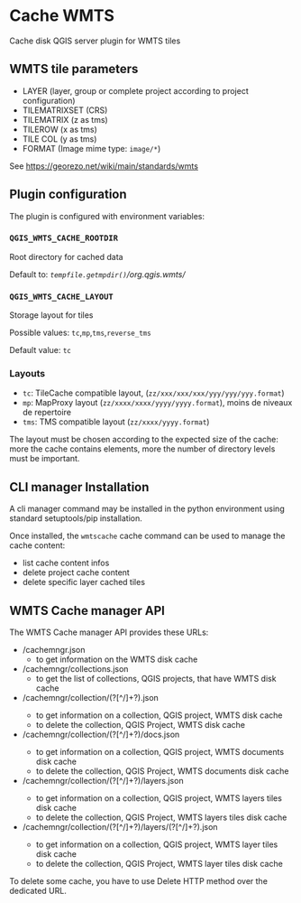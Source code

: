 # Cache WMTS

Cache disk QGIS server plugin for WMTS tiles  

## WMTS tile parameters

* LAYER (layer, group or complete project according to project configuration)
* TILEMATRIXSET (CRS)
* TILEMATRIX (z as tms)
* TILEROW (x as tms)
* TILE COL (y as tms)
* FORMAT (Image mime type: `image/*`)

See https://georezo.net/wiki/main/standards/wmts

## Plugin configuration

The plugin is configured with environment variables:

### `QGIS_WMTS_CACHE_ROOTDIR`

Root directory for cached data

Default to: *`tempfile.getmpdir()`/org.qgis.wmts/*

### `QGIS_WMTS_CACHE_LAYOUT`

Storage layout for tiles

Possible values: `tc`,`mp`,`tms`,`reverse_tms`

Default value: `tc`

### Layouts

- `tc`: TileCache compatible layout, (`zz/xxx/xxx/xxx/yyy/yyy/yyy.format`)
- `mp`: MapProxy layout (`zz/xxxx/xxxx/yyyy/yyyy.format`), moins de niveaux de repertoire
- `tms`: TMS compatible layout (`zz/xxxx/yyyy.format`)

The layout must be chosen according to the expected size of the cache: more the cache contains
elements, more the number of directory levels must be important. 

## CLI manager Installation

A cli manager command may be installed in the python environment using standard setuptools/pip installation.

Once installed, the `wmtscache` cache command can be used to manage the cache content:

- list cache content infos
- delete project cache content
- delete specific layer cached tiles  

## WMTS Cache manager API

The WMTS Cache manager API provides these URLs:
* /cachemngr.json
  * to get information on the WMTS disk cache
* /cachemngr/collections.json
  * to get the list of collections, QGIS projects, that have WMTS disk cache
* /cachemngr/collection/(?<collectionId>[^/]+?).json
  * to get information on a collection, QGIS project, WMTS disk cache
  * to delete the collection, QGIS Project, WMTS disk cache
* /cachemngr/collection/(?<collectionId>[^/]+?)/docs.json
  * to get information on a collection, QGIS project, WMTS documents disk cache
  * to delete the collection, QGIS Project, WMTS documents disk cache
* /cachemngr/collection/(?<collectionId>[^/]+?)/layers.json
  * to get information on a collection, QGIS project, WMTS layers tiles disk cache
  * to delete the collection, QGIS Project, WMTS layers tiles disk cache
* /cachemngr/collection/(?<collectionId>[^/]+?)/layers/(?<layerId>[^/]+?).json
  * to get information on a collection, QGIS project, WMTS layer tiles disk cache
  * to delete the collection, QGIS Project, WMTS layer tiles disk cache

To delete some cache, you have to use Delete HTTP method over the dedicated URL.

